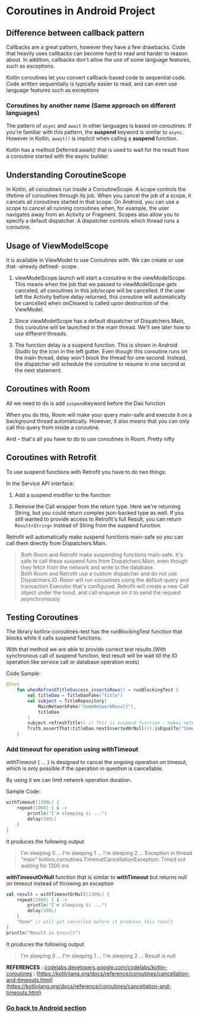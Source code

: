 # Coroutines in Android Project

## Difference between callback pattern

Callbacks are a great pattern, however they have a few drawbacks. Code that heavily uses callbacks can become hard to read and harder to reason about. In addition, callbacks don't allow the use of some language features, such as exceptions.

Kotlin coroutines let you convert callback-based code to sequential code. Code written sequentially is typically easier to read, and can even use language features such as exceptions

### Coroutines by another name (Same approach on different languages)

The pattern of `async` and `await` in other languages is based on coroutines. If you're familiar with this pattern, the **suspend** keyword is similar to `async`. However in Kotlin, `await()` is implicit when calling a **suspend** function.

Kotlin has a method Deferred.await() that is used to wait for the result from a coroutine started with the async builder.

## Understanding CoroutineScope

In Kotlin, all coroutines run inside a CoroutineScope. A scope controls the lifetime of coroutines through its job. When you cancel the job of a scope, it cancels all coroutines started in that scope. On Android, you can use a scope to cancel all running coroutines when, for example, the user navigates away from an Activity or Fragment. Scopes also allow you to specify a default dispatcher. A dispatcher controls which thread runs a coroutine.

## Usage of ViewModelScope

It is available in ViewModel to use Coroutines with. We can create or use that -already defined- scope.

1. viewModelScope.launch will start a coroutine in the viewModelScope. This means when the job that we passed to viewModelScope gets canceled, all coroutines in this job/scope will be cancelled. If the user left the Activity before delay returned, this coroutine will automatically be cancelled when onCleared is called upon destruction of the ViewModel.

2. Since viewModelScope has a default dispatcher of Dispatchers.Main, this coroutine will be launched in the main thread. We'll see later how to use different threads.

3. The function delay is a suspend function. This is shown in Android Studio by the  icon in the left gutter. Even though this coroutine runs on the main thread, delay won't block the thread for one second. Instead, the dispatcher will schedule the coroutine to resume in one second at the next statement.

## Coroutines with Room

All we need to do is add `suspend`keyword before the Dao function

When you do this, Room will make your query main-safe and execute it on a background thread automatically. However, it also means that you can only call this query from inside a coroutine.

And – that's all you have to do to use coroutines in Room. Pretty nifty

## Coroutines with Retrofit

To use suspend functions with Retrofit you have to do two things:

In the Service API interface:

1. Add a suspend modifier to the function

2. Remove the Call wrapper from the return type. Here we're returning String, but you could return complex json-backed type as well. If you still wanted to provide access to Retrofit's full Result, you can return `Result<String>` instead of String from the suspend function.

Retrofit will automatically make suspend functions main-safe so you can call them directly from Dispatchers.Main.

> Both Room and Retrofit make suspending functions main-safe.
> It's safe to call these suspend funs from Dispatchers.Main, even though they fetch from the network and write to the database.<br>
> Both Room and Retrofit use a custom dispatcher and do not use Dispatchers.IO.
> Room will run coroutines using the default query and transaction Executor that's configured.
> Retrofit will create a new Call object under the hood, and call enqueue on it to send the request asynchronously.

## Testing Coroutines

The library kotlinx-coroutines-test has the runBlockingTest function that blocks while it calls suspend functions.

With that method we are able to provide correct test results.(With synchronous call of suspend function, test result will be wait till the IO operation like service call or database operation ends)

Code Sample:

```kotlin
@Test
    fun whenRefreshTitleSuccess_insertsRows() = runBlockingTest {
        val titleDao = TitleDaoFake("title")
        val subject = TitleRepository(
            MainNetworkFake("SomeNetworkResult"),
            titleDao
        )
        subject.refreshTitle() // This is suspend function - makes network request and write data to db
        Truth.assertThat(titleDao.nextInsertedOrNull()).isEqualTo("SomeNetworkResult")
    }
```

### Add timeout for operation using **withTimeout**

withTimeout { ... } is designed to cancel the ongoing operation on timeout, which is only possible if the operation in question is cancellable.

By using it we can limit network operation duration.

Sample Code:

```kotlin
withTimeout(1300L) {
    repeat(1000) { i ->
        println("I'm sleeping $i ...")
        delay(500L)
    }
}
```

It produces the following output

> I'm sleeping 0 ...
> I'm sleeping 1 ...
> I'm sleeping 2 ...
> Exception in thread "main" kotlinx.coroutines.TimeoutCancellationException: Timed out waiting for 1300 ms

**withTimeoutOrNull** function that is similar to **withTimeout** but returns null on timeout instead of throwing an exception

```kotlin
val result = withTimeoutOrNull(1300L) {
    repeat(1000) { i ->
        println("I'm sleeping $i ...")
        delay(500L)
    }
    "Done" // will get cancelled before it produces this result
}
println("Result is $result")
```

It produces the following output

> I'm sleeping 0 ...
> I'm sleeping 1 ...
> I'm sleeping 2 ...
> Result is null

**REFERENCES**
: [codelabs.developers.google.com/codelabs/kotlin-coroutines](codelabs.developers.google.com/codelabs/kotlin-coroutines)
: [https://kotlinlang.org/docs/reference/coroutines/cancellation-and-timeouts.html](https://kotlinlang.org/docs/reference/coroutines/cancellation-and-timeouts.html)

### [Go back to Android section](../android)
